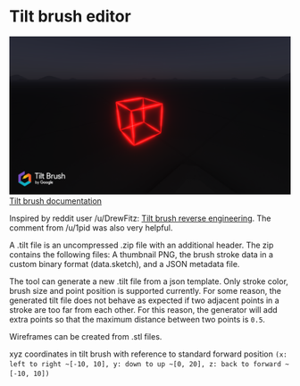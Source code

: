 # Tilt brush editor
![Example .tilt file made with this tool](cube_00.png)
[Tilt brush documentation](https://docs.google.com/document/d/11ZsHozYn9FnWG7y3s3WAyKIACfbfwb4PbaS8cZ_xjvo/preview)

Inspired by reddit user /u/DrewFitz: [Tilt brush reverse engineering](https://www.reddit.com/r/Vive/comments/4f7q7f/tilt_brush_save_file_reverseengineering_update/). The comment from /u/1pid was also very helpful.

A .tilt file is an uncompressed .zip file with an additional header. The zip contains the following files: A thumbnail PNG, the brush stroke data in a custom binary format (data.sketch), and a JSON metadata file.

The tool can generate a new .tilt file from a json template. Only stroke color, brush size and point position is supported currently. For some reason, the generated tilt file does not behave as expected if two adjacent points in a stroke are too far from each other. For this reason, the generator will add extra points so that the maximum distance between two points is `0.5`.

Wireframes can be created from .stl files.

xyz coordinates in tilt brush with reference to standard forward position `(x: left to right ~[-10, 10], y: down to up ~[0, 20], z: back to forward ~[-10, 10])`

